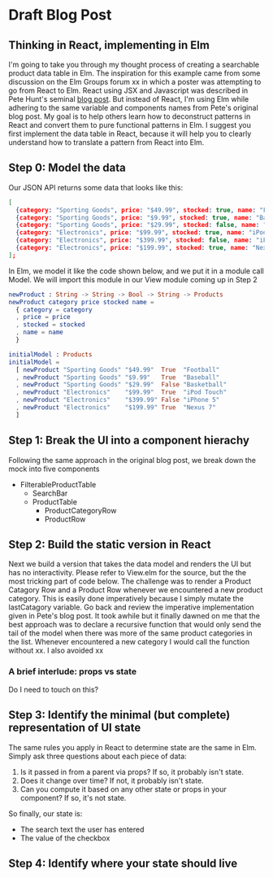 # Draft Blog Post

## Thinking in React, implementing in Elm
I'm going to take you through my thought process of creating a searchable product data table in Elm. The inspiration for this example came from
some discussion on the Elm Groups forum xx in which a poster was attempting to go from React to Elm.
React using JSX and Javascript was described in Pete Hunt's seminal [blog post](https://facebook.github.io/react/docs/thinking-in-react.html).
But instead of React, I'm using Elm while adhering to the same variable and components names from Pete's original blog post.
My goal is to help others learn how to deconstruct patterns in React and convert them to pure functional patterns in Elm. I suggest you
first implement the data table in React, because it will help you to clearly understand how to translate a pattern from React into Elm.

## Step 0: Model the data
Our JSON API returns some data that looks like this:

```json
[
  {category: "Sporting Goods", price: "$49.99", stocked: true, name: "Football"},
  {category: "Sporting Goods", price: "$9.99", stocked: true, name: "Baseball"},
  {category: "Sporting Goods", price: "$29.99", stocked: false, name: "Basketball"},
  {category: "Electronics", price: "$99.99", stocked: true, name: "iPod Touch"},
  {category: "Electronics", price: "$399.99", stocked: false, name: "iPhone 5"},
  {category: "Electronics", price: "$199.99", stocked: true, name: "Nexus 7"}
];
```

In Elm, we model it like the code shown below, and we put it in a module call Model.
We will import this module in our View module coming up in Step 2

```elm
newProduct : String -> String -> Bool -> String -> Products
newProduct category price stocked name =
  { category = category
  , price = price
  , stocked = stocked
  , name = name
  }

initialModel : Products
initialModel =
  [ newProduct "Sporting Goods" "$49.99"  True  "Football"
  , newProduct "Sporting Goods" "$9.99"   True  "Baseball"
  , newProduct "Sporting Goods" "$29.99"  False "Basketball"
  , newProduct "Electronics"    "$99.99"  True  "iPod Touch"
  , newProduct "Electronics"    "$399.99" False "iPhone 5"
  , newProduct "Electronics"    "$199.99" True  "Nexus 7"
  ]
```

## Step 1: Break the UI into a component hierachy
Following the same approach in the original blog post, we break down the
mock into five components

- FilterableProductTable
  - SearchBar
  - ProductTable
    - ProductCategoryRow
    - ProductRow

## Step 2: Build the static version in React
Next we build a version that takes the data model and renders the UI but has no interactivity.  Please refer to View.elm for the source, but the the most tricking part of code below.  The challenge was to render a Product Catagory Row and a Product Row whenever we encountered a new product category.
This is easily done imperatively because I simply mutate the lastCatagory variable.
Go back and review the imperative implementation given in Pete's blog post.  It took awhile but it finally dawned on me that the best approach was to declare a recursive function that would only send the tail of the model when there was more of the same product categories in the list.  Whenever encountered a new category I would call the function without xx.  I also avoided xx


### A brief interlude: props vs state
Do I need to touch on this?

## Step 3: Identify the minimal (but complete) representation of UI state 
The same rules you apply in React to determine state are the same in Elm.  Simply ask three questions about each piece of data:
1. Is it passed in from a parent via props? If so, it probably isn't state.
2. Does it change over time? If not, it probably isn't state.
3. Can you compute it based on any other state or props in your component? If so, it's not state.

So finally, our state is:
- The search text the user has entered
- The value of the checkbox

## Step 4: Identify where your state should live

